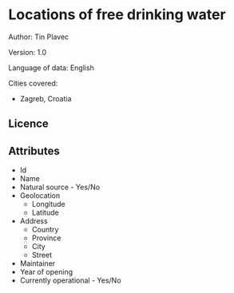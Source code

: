 # Locations of free drinking water

Author: Tin Plavec

Version: 1.0

Language of data: English

Cities covered:
- Zagreb, Croatia

## Licence

## Attributes

- Id
- Name
- Natural source - Yes/No
- Geolocation
  - Longitude
  - Latitude
- Address
  - Country
  - Province
  - City
  - Street
- Maintainer
- Year of opening
- Currently operational - Yes/No

